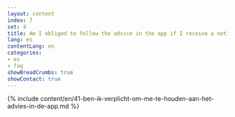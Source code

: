```yaml
---
layout: content
index: 7
set: 4
title: Am I obliged to follow the advice in the app if I receive a notification?
lang: es
contentLang: en
categories:
- es
- faq
showBreadCrumbs: true
showContact: true
---
```

{% include content/en/41-ben-ik-verplicht-om-me-te-houden-aan-het-advies-in-de-app.md %}
